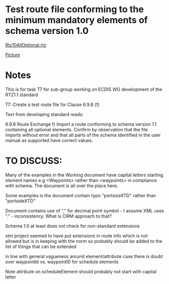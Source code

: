 # Test route file conforming to the minimum mandatory elements of schema version 1.0

[Rtz10AllOptional.rtz](./Rtz10AllOptional.rtz)

[Picture](./AllOptionElements.png)

# Notes

This is for task T7 for sub-group working on ECDIS WG development of the RTZ1.1 standard

T7: Create a test route file for Clause 6.9.8 (f)

Text from developing standard reads:

6.9.8 Route Exchange
f)	Import a route conforming to schema version 1.1 containing all optional elements. Confirm by observation that the file imports without error and that all parts of the schema identified in the user manual as supported have correct values.

# TO DISCUSS: 

Many of the examples in the Working document have capital letters starting element names e.g \<Waypoints> rather than \<waypoints> in compliance with schema. The document is all over the place here.

Some examples is the document contain typo "portsizeXTD" rather than "portsideXTD"

Document contains use of "," for decimal point symbol - I assume XML uses "." - inconsistency. What is CIRM approach to that?

Schema 1.0 at least does not check for non-standard extensions

stm project seemed to have put extensions in route info which is not allowed but is in keeping with the norm so probably should be added to the list of things that can be extended

in line with general vagueness around element/attribute case there is doubt over waypointId vs. waypointID for schedule elements

Note attribute on scheduleElement should probably not start with capital letter